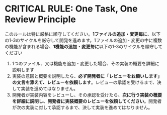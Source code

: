# CRITICAL RULE: One Task, One Review Principle

このルールは特に厳格に順守してください。**1ファイルの追加・変更毎に**、以下の1-3のサイクルを厳守して開発を進めます。1ファイルの追加・変更の中に複数の機能が含まれる場合、**1機能の追加・変更毎に**以下の1-3のサイクルを順守してください

1. 1つのファイル、又は機能を追加・変更した場合、その実装の概要を詳細に説明します
2. 実装の意図と概要を説明したら、**必ず開発者に「レビューをお願いします」の文言を添えて、レビューを依頼します**。レビューの承認を受けるまで、決して実装を進めてはなりません。
3. 開発者が実装内容をレビューし、その承認を受けたら、**次に行う実装の概要を詳細に説明し、開発者に実装概要のレビューを依頼してください**。開発者が次の実装に対して承認するまで、決して実装を進めてはなりません。
